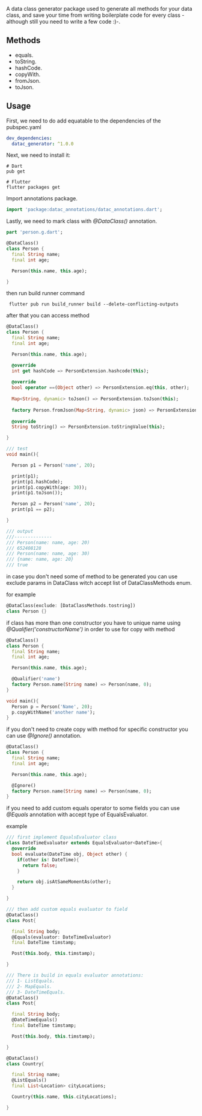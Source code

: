 A data class generator package used to generate all methods for your data class,
and save your time from writing boilerplate code for every class - although still you need to write a few code :)-.

## Methods
- equals.
- toString.
- hashCode.
- copyWith.
- fromJson.
- toJson.

## Usage
First, we need to do add equatable to the dependencies of the pubspec.yaml
```yaml
dev_dependencies:
  datac_generator: ^1.0.0

```
Next, we need to install it:
```properties
# Dart
pub get

# Flutter
flutter packages get
```

Import annotations package.
```dart
import 'package:datac_annotations/datac_annotations.dart';
```

Lastly, we need to mark class with *@DataClass()* annotation.

```dart
part 'person.g.dart';

@DataClass()
class Person {
  final String name;
  final int age;

  Person(this.name, this.age);

}  
```

then run build runner command

```
 flutter pub run build_runner build --delete-conflicting-outputs
```

after that you can access method

```dart
@DataClass()
class Person {
  final String name;
  final int age;

  Person(this.name, this.age);

  @override
  int get hashCode => PersonExtension.hashcode(this);
  
  @override
  bool operator ==(Object other) => PersonExtension.eq(this, other);
  
  Map<String, dynamic> toJson() => PersonExtension.toJson(this);
  
  factory Person.fromJson(Map<String, dynamic> json) => PersonExtension.fromJson(json);
  
  @override
  String toString() => PersonExtension.toStringValue(this);

}

/// test
void main(){

  Person p1 = Person('name', 20);

  print(p1);
  print(p1.hashCode);
  print(p1.copyWith(age: 30));
  print(p1.toJson());

  Person p2 = Person('name', 20);
  print(p1 == p2);

}

/// output
///--------------
/// Person(name: name, age: 20)
/// 652408128
/// Person(name: name, age: 30)
/// {name: name, age: 20}
/// true
```

in case you don't need some of method to be generated you can use exclude params 
in DataClass witch accept list of DataClassMethods enum.

for example
```dart
@DataClass(exclude: [DataClassMethods.tostring])
class Person {}
```

if class has more than one constructor you have to unique name using *@Qualifier('constructorName')* in order to use for copy with method
```dart
@DataClass()
class Person {
  final String name;
  final int age;

  Person(this.name, this.age);

  @Qualifier('name')
  factory Person.name(String name) => Person(name, 0);
}

void main(){
  Person p = Person('Name', 20);
  p.copyWithName('another name');
}
```

if you don't need to create copy with method for specific constructor you
can use *@Ignore()* annotation.

```dart
@DataClass()
class Person {
  final String name;
  final int age;

  Person(this.name, this.age);

  @Ignore()
  factory Person.name(String name) => Person(name, 0);
}
```

if you need to add custom equals operator to some fields you can use *@Equals*
annotation with accept type of EqualsEvaluator.

example

```dart
/// first implement EqualsEvaluator class
class DateTimeEvaluator extends EqualsEvaluator<DateTime>{
  @override
  bool evaluate(DateTime obj, Object other) {
    if(other is! DateTime){
      return false;
    }

    return obj.isAtSameMomentAs(other);
  }

}

/// then add custom equals evaluator to field
@DataClass()
class Post{

  final String body;
  @Equals(evaluator: DateTimeEvaluator)
  final DateTime timstamp;

  Post(this.body, this.timstamp);

}

/// There is build in equals evaluator annotations:
/// 1- ListEquals.
/// 2- MapEquals.
/// 3- DateTimeEquals.
@DataClass()
class Post{

  final String body;
  @DateTimeEquals()
  final DateTime timstamp;

  Post(this.body, this.timstamp);

}

@DataClass()
class Country{

  final String name;
  @ListEquals()
  final List<Location> cityLocations;

  Country(this.name, this.cityLocations);

}

```